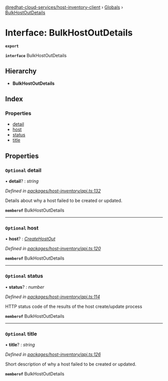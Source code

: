 [@redhat-cloud-services/host-inventory-client](../README.md) › [Globals](../globals.md) › [BulkHostOutDetails](bulkhostoutdetails.md)

# Interface: BulkHostOutDetails

**`export`** 

**`interface`** BulkHostOutDetails

## Hierarchy

* **BulkHostOutDetails**

## Index

### Properties

* [detail](bulkhostoutdetails.md#optional-detail)
* [host](bulkhostoutdetails.md#optional-host)
* [status](bulkhostoutdetails.md#optional-status)
* [title](bulkhostoutdetails.md#optional-title)

## Properties

### `Optional` detail

• **detail**? : *string*

*Defined in [packages/host-inventory/api.ts:132](https://github.com/RedHatInsights/javascript-clients/blob/master/packages/host-inventory/api.ts#L132)*

Details about why a host failed to be created or updated.

**`memberof`** BulkHostOutDetails

___

### `Optional` host

• **host**? : *[CreateHostOut](createhostout.md)*

*Defined in [packages/host-inventory/api.ts:120](https://github.com/RedHatInsights/javascript-clients/blob/master/packages/host-inventory/api.ts#L120)*

**`memberof`** BulkHostOutDetails

___

### `Optional` status

• **status**? : *number*

*Defined in [packages/host-inventory/api.ts:114](https://github.com/RedHatInsights/javascript-clients/blob/master/packages/host-inventory/api.ts#L114)*

HTTP status code of the results of the host create/update process

**`memberof`** BulkHostOutDetails

___

### `Optional` title

• **title**? : *string*

*Defined in [packages/host-inventory/api.ts:126](https://github.com/RedHatInsights/javascript-clients/blob/master/packages/host-inventory/api.ts#L126)*

Short description of why a host failed to be created or updated.

**`memberof`** BulkHostOutDetails
